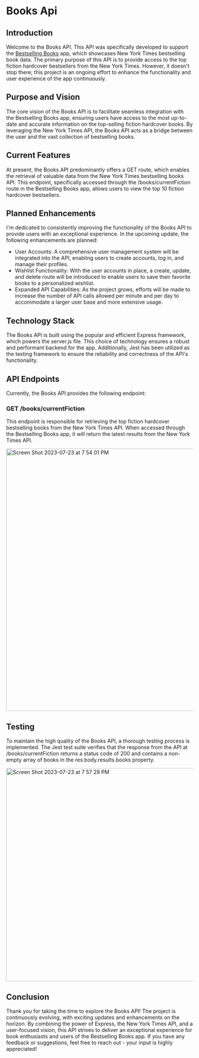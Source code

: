 # Books Api

## Introduction
Welcome to the Books API. This API was specifically developed to support the [Bestselling Books](https://github.com/joshuasoave/nyt-bestsellers) app, which showcases New York Times bestselling book data. The primary purpose of this API is to provide access to the top fiction hardcover bestsellers from the New York Times. However, it doesn't stop there; this project is an ongoing effort to enhance the functionality and user experience of the app continuously.

## Purpose and Vision
The core vision of the Books API is to facilitate seamless integration with the Bestselling Books app, ensuring users have access to the most up-to-date and accurate information on the top-selling fiction hardcover books. By leveraging the New York Times API, the Books API acts as a bridge between the user and the vast collection of bestselling books.

## Current Features
At present, the Books API predominantly offers a GET route, which enables the retrieval of valuable data from the New York Times bestselling books API. This endpoint, specifically accessed through the /books/currentFiction route in the Bestselling Books app, allows users to view the top 10 fiction hardcover bestsellers.

## Planned Enhancements
I'm dedicated to consistently improving the functionality of the Books API to provide users with an exceptional experience. In the upcoming update, the following enhancements are planned:

- User Accounts: A comprehensive user management system will be integrated into the API, enabling users to create accounts, log in, and manage their profiles.
- Wishlist Functionality: With the user accounts in place, a create, update, and delete route will be introduced to enable users to save their favorite books to a personalized wishlist.
- Expanded API Capabilities: As the project grows, efforts will be made to increase the number of API calls allowed per minute and per day to accommodate a larger user base and more extensive usage.

## Technology Stack
The Books API is built using the popular and efficient Express framework, which powers the server.js file. This choice of technology ensures a robust and performant backend for the app. Additionally, Jest has been utilized as the testing framework to ensure the reliability and correctness of the API's functionality.

## API Endpoints
Currently, the Books API provides the following endpoint:

### GET /books/currentFiction
This endpoint is responsible for retrieving the top fiction hardcover bestselling books from the New York Times API. When accessed through the Bestselling Books app, it will return the latest results from the New York Times API.

<img width="708" alt="Screen Shot 2023-07-23 at 7 54 01 PM" src="https://github.com/joshuasoave/books-api/assets/62475382/9d23e6d5-bfc5-47a5-9679-17c135653d79">

## Testing
To maintain the high quality of the Books API, a thorough testing process is implemented. The Jest test suite verifies that the response from the API at /books/currentFiction returns a status code of 200 and contains a non-empty array of books in the res.body.results.books property.

<img width="575" alt="Screen Shot 2023-07-23 at 7 57 29 PM" src="https://github.com/joshuasoave/books-api/assets/62475382/caa2b4a4-e361-4a6d-ad6d-fdfe6c883036">

## Conclusion
Thank you for taking the time to explore the Books API! The project is continuously evolving, with exciting updates and enhancements on the horizon. By combining the power of Express, the New York Times API, and a user-focused vision, this API strives to deliver an exceptional experience for book enthusiasts and users of the Bestselling Books app. If you have any feedback or suggestions, feel free to reach out - your input is highly appreciated!

